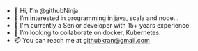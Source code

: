 - 👋 Hi, I’m @githubNinja
- 👀 I’m interested in programming in java, scala and node...
- 🌱 I'm currently a Senior developer with 15+ years experience.
- 💞️ I’m looking to collaborate on docker, Kubernetes.
- 📫 You can reach me at githubkran@gmail.com

<!---
githubNinja/githubNinja is a ✨ special ✨ repository because its `README.md` (this file) appears on your GitHub profile.
You can click the Preview link to take a look at your changes.
--->
